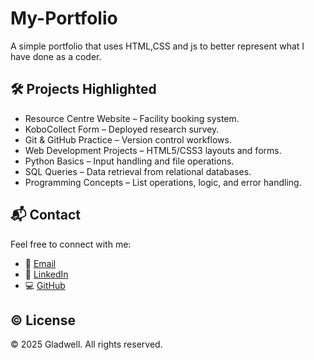# My-Portfolio
A simple portfolio that uses HTML,CSS and js to better represent what I have done as a coder.

## 🛠️ Projects Highlighted

- Resource Centre Website – Facility booking system.
- KoboCollect Form – Deployed research survey.
- Git & GitHub Practice – Version control workflows.
- Web Development Projects – HTML5/CSS3 layouts and forms.
- Python Basics – Input handling and file operations.
- SQL Queries – Data retrieval from relational databases.
- Programming Concepts – List operations, logic, and error handling.

## 📬 Contact

Feel free to connect with me:

- 📧 [Email](mailto:gladwellnduta03@gmail.com)
- 💼 [LinkedIn](https://www.linkedin.com/in/gladwell-nduta-a27896242/)
- 💻 [GitHub](https://github.com/Gladw311)

## ©️ License

&copy; 2025 Gladwell. All rights reserved.

